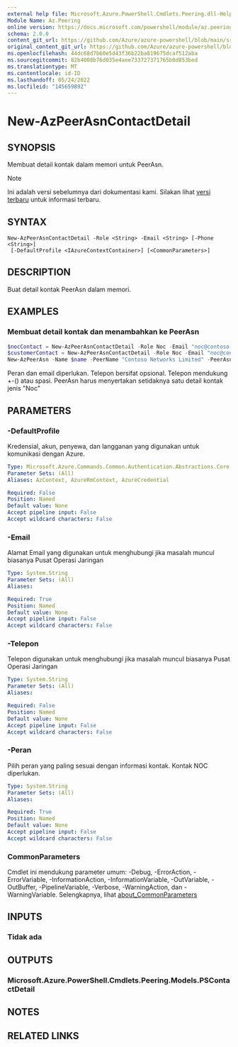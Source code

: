 ```yaml
---
external help file: Microsoft.Azure.PowerShell.Cmdlets.Peering.dll-Help.xml
Module Name: Az.Peering
online version: https://docs.microsoft.com/powershell/module/az.peering/new-azpeerasncontactdetail
schema: 2.0.0
content_git_url: https://github.com/Azure/azure-powershell/blob/main/src/Peering/Peering/help/New-AzPeerAsnContactDetail.md
original_content_git_url: https://github.com/Azure/azure-powershell/blob/main/src/Peering/Peering/help/New-AzPeerAsnContactDetail.md
ms.openlocfilehash: 44dc68d7b60e5d43f36b22ba819675dcaf512aba
ms.sourcegitcommit: 82b4008b76d035e4aee733727371765b0d853bed
ms.translationtype: MT
ms.contentlocale: id-ID
ms.lasthandoff: 05/24/2022
ms.locfileid: "145659892"
---
```

# New-AzPeerAsnContactDetail

## SYNOPSIS
Membuat detail kontak dalam memori untuk PeerAsn. 

> [!NOTE]
>Ini adalah versi sebelumnya dari dokumentasi kami. Silakan lihat [versi terbaru](/powershell/module/az.peering/new-azpeerasncontactdetail) untuk informasi terbaru.

## SYNTAX

```
New-AzPeerAsnContactDetail -Role <String> -Email <String> [-Phone <String>]
 [-DefaultProfile <IAzureContextContainer>] [<CommonParameters>]
```

## DESCRIPTION
Buat detail kontak PeerAsn dalam memori.

## EXAMPLES

### Membuat detail kontak dan menambahkan ke PeerAsn
```powershell
$nocContact = New-AzPeerAsnContactDetail -Role Noc -Email "noc@contoso.com" -Phone "+1 (887) 888-8088"
$customerContact = New-AzPeerAsnContactDetail -Role Noc -Email "noc@contoso.com" -Phone "+1 (887) 888-8088"
New-AzPeerAsn -Name $name -PeerName "Contoso Networks Limited" -PeerAsn 65000 -ContactDetail $nocContact,$customerContact
```

Peran dan email diperlukan. Telepon bersifat opsional. Telepon mendukung +-() atau spasi. PeerAsn harus menyertakan setidaknya satu detail kontak jenis "Noc"

## PARAMETERS

### -DefaultProfile
Kredensial, akun, penyewa, dan langganan yang digunakan untuk komunikasi dengan Azure.

```yaml
Type: Microsoft.Azure.Commands.Common.Authentication.Abstractions.Core.IAzureContextContainer
Parameter Sets: (All)
Aliases: AzContext, AzureRmContext, AzureCredential

Required: False
Position: Named
Default value: None
Accept pipeline input: False
Accept wildcard characters: False
```

### -Email
Alamat Email yang digunakan untuk menghubungi jika masalah muncul biasanya Pusat Operasi Jaringan

```yaml
Type: System.String
Parameter Sets: (All)
Aliases:

Required: True
Position: Named
Default value: None
Accept pipeline input: False
Accept wildcard characters: False
```

### -Telepon
Telepon digunakan untuk menghubungi jika masalah muncul biasanya Pusat Operasi Jaringan

```yaml
Type: System.String
Parameter Sets: (All)
Aliases:

Required: False
Position: Named
Default value: None
Accept pipeline input: False
Accept wildcard characters: False
```

### -Peran
Pilih peran yang paling sesuai dengan informasi kontak.
Kontak NOC diperlukan.

```yaml
Type: System.String
Parameter Sets: (All)
Aliases:

Required: True
Position: Named
Default value: None
Accept pipeline input: False
Accept wildcard characters: False
```

### CommonParameters
Cmdlet ini mendukung parameter umum: -Debug, -ErrorAction, -ErrorVariable, -InformationAction, -InformationVariable, -OutVariable, -OutBuffer, -PipelineVariable, -Verbose, -WarningAction, dan -WarningVariable. Selengkapnya, lihat [about_CommonParameters](http://go.microsoft.com/fwlink/?LinkID=113216)

## INPUTS

### Tidak ada

## OUTPUTS

### Microsoft.Azure.PowerShell.Cmdlets.Peering.Models.PSContactDetail

## NOTES

## RELATED LINKS
